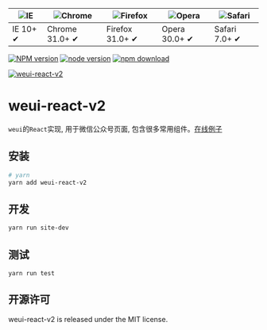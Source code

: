 | ![IE](https://github.com/alrra/browser-logos/blob/master/src/edge/edge_48x48.png?raw=true) | ![Chrome](https://github.com/alrra/browser-logos/blob/master/src/chrome/chrome_48x48.png?raw=true) | ![Firefox](https://github.com/alrra/browser-logos/blob/master/src/firefox/firefox_48x48.png?raw=true) | ![Opera](https://github.com/alrra/browser-logos/blob/master/src/opera/opera_48x48.png?raw=true) | ![Safari](https://github.com/alrra/browser-logos/blob/master/src/safari/safari_48x48.png?raw=true) |
| ------------------------------------------------------------------------------------------ | -------------------------------------------------------------------------------------------------- | ----------------------------------------------------------------------------------------------------- | ----------------------------------------------------------------------------------------------- | -------------------------------------------------------------------------------------------------- |
| IE 10+ ✔                                                                                   | Chrome 31.0+ ✔                                                                                     | Firefox 31.0+ ✔                                                                                       | Opera 30.0+ ✔                                                                                   | Safari 7.0+ ✔                                                                                      |

[![NPM version][npm-image]][npm-url]
[![node version][node-image]][node-url]
[![npm download][download-image]][download-url]

[npm-image]: http://img.shields.io/npm/v/weui-react-v2.svg?style=flat-square
[npm-url]: http://npmjs.org/package/weui-react-v2
[node-image]: https://img.shields.io/badge/node.js-%3E=_0.10-green.svg?style=flat-square
[node-url]: http://nodejs.org/download/
[download-image]: https://img.shields.io/npm/dm/weui-react-v2.svg?style=flat-square
[download-url]: https://npmjs.org/package/weui-react-v2

[![weui-react-v2](https://nodei.co/npm/weui-react-v2.png)](https://npmjs.org/package/weui-react-v2)

# weui-react-v2

`weui`的`React`实现, 用于微信公众号页面, 包含很多常用组件。[在线例子](https://xueyou2000.github.io/weui-react/site-dest)

## 安装

```bash
# yarn
yarn add weui-react-v2
```

## 开发

```sh
yarn run site-dev
```

## 测试

```
yarn run test
```

## 开源许可

weui-react-v2 is released under the MIT license.
